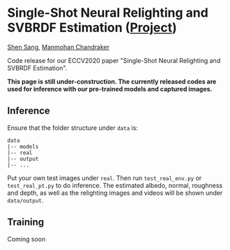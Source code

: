 # Single-Shot Neural Relighting and SVBRDF Estimation ([Project](http://cseweb.ucsd.edu/~viscomp/projects/ECCV20NeuralRelighting/))



[Shen Sang](https://sites.google.com/view/ssang), [Manmohan Chandraker](https://cseweb.ucsd.edu/~mkchandraker/)



Code release for our ECCV2020 paper "Single-Shot Neural Relighting and SVBRDF Estimation".


**This page is still under-construction. The currently released codes are used for inference with our pre-trained models and captured images.**



## Inference

Ensure that the folder structure under `data` is:

```
data
|-- models
|-- real
|-- output
|-- ...
```

Put your own test images under `real`. Then run `test_real_env.py` or `test_real_pt.py` to do inference. The estimated albedo, normal, roughness and depth, as well as the relighting images and videos will be shown under `data/output`.



## Training

Coming soon
